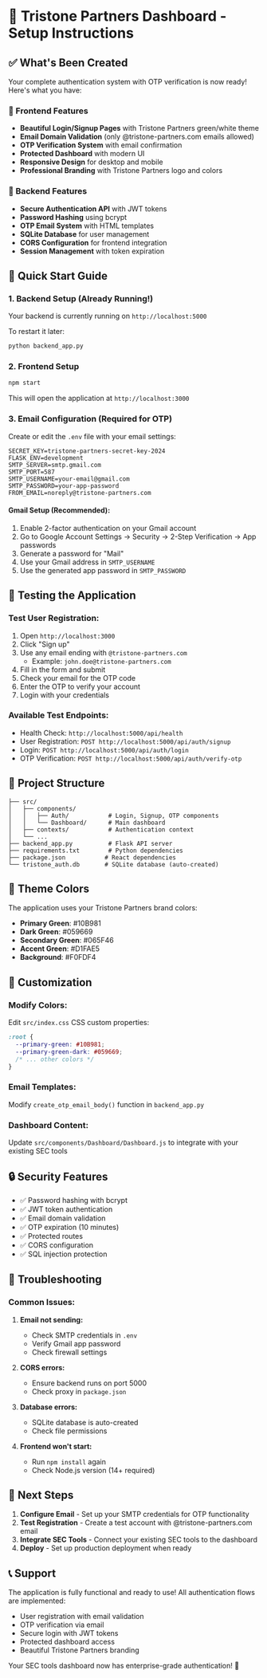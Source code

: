 # 🏢 Tristone Partners Dashboard - Setup Instructions

## ✅ What's Been Created

Your complete authentication system with OTP verification is now ready! Here's what you have:

### 🎨 Frontend Features
- **Beautiful Login/Signup Pages** with Tristone Partners green/white theme
- **Email Domain Validation** (only @tristone-partners.com emails allowed)
- **OTP Verification System** with email confirmation
- **Protected Dashboard** with modern UI
- **Responsive Design** for desktop and mobile
- **Professional Branding** with Tristone Partners logo and colors

### 🔐 Backend Features
- **Secure Authentication API** with JWT tokens
- **Password Hashing** using bcrypt
- **OTP Email System** with HTML templates
- **SQLite Database** for user management
- **CORS Configuration** for frontend integration
- **Session Management** with token expiration

## 🚀 Quick Start Guide

### 1. Backend Setup (Already Running!)
Your backend is currently running on `http://localhost:5000`

To restart it later:
```bash
python backend_app.py
```

### 2. Frontend Setup
```bash
npm start
```
This will open the application at `http://localhost:3000`

### 3. Email Configuration (Required for OTP)

Create or edit the `.env` file with your email settings:

```env
SECRET_KEY=tristone-partners-secret-key-2024
FLASK_ENV=development
SMTP_SERVER=smtp.gmail.com
SMTP_PORT=587
SMTP_USERNAME=your-email@gmail.com
SMTP_PASSWORD=your-app-password
FROM_EMAIL=noreply@tristone-partners.com
```

#### Gmail Setup (Recommended):
1. Enable 2-factor authentication on your Gmail account
2. Go to Google Account Settings → Security → 2-Step Verification → App passwords
3. Generate a password for "Mail"
4. Use your Gmail address in `SMTP_USERNAME`
5. Use the generated app password in `SMTP_PASSWORD`

## 🧪 Testing the Application

### Test User Registration:
1. Open `http://localhost:3000`
2. Click "Sign up"
3. Use any email ending with `@tristone-partners.com`
   - Example: `john.doe@tristone-partners.com`
4. Fill in the form and submit
5. Check your email for the OTP code
6. Enter the OTP to verify your account
7. Login with your credentials

### Available Test Endpoints:
- Health Check: `http://localhost:5000/api/health`
- User Registration: `POST http://localhost:5000/api/auth/signup`
- Login: `POST http://localhost:5000/api/auth/login`
- OTP Verification: `POST http://localhost:5000/api/auth/verify-otp`

## 📁 Project Structure

```
├── src/
│   ├── components/
│   │   ├── Auth/           # Login, Signup, OTP components
│   │   └── Dashboard/      # Main dashboard
│   ├── contexts/           # Authentication context
│   └── ...
├── backend_app.py          # Flask API server
├── requirements.txt        # Python dependencies
├── package.json           # React dependencies
└── tristone_auth.db       # SQLite database (auto-created)
```

## 🎨 Theme Colors

The application uses your Tristone Partners brand colors:
- **Primary Green**: #10B981
- **Dark Green**: #059669
- **Secondary Green**: #065F46
- **Accent Green**: #D1FAE5
- **Background**: #F0FDF4

## 🔧 Customization

### Modify Colors:
Edit `src/index.css` CSS custom properties:
```css
:root {
  --primary-green: #10B981;
  --primary-green-dark: #059669;
  /* ... other colors */
}
```

### Email Templates:
Modify `create_otp_email_body()` function in `backend_app.py`

### Dashboard Content:
Update `src/components/Dashboard/Dashboard.js` to integrate with your existing SEC tools

## 🔒 Security Features

- ✅ Password hashing with bcrypt
- ✅ JWT token authentication
- ✅ Email domain validation
- ✅ OTP expiration (10 minutes)
- ✅ Protected routes
- ✅ CORS configuration
- ✅ SQL injection protection

## 🚨 Troubleshooting

### Common Issues:

1. **Email not sending:**
   - Check SMTP credentials in `.env`
   - Verify Gmail app password
   - Check firewall settings

2. **CORS errors:**
   - Ensure backend runs on port 5000
   - Check proxy in `package.json`

3. **Database errors:**
   - SQLite database is auto-created
   - Check file permissions

4. **Frontend won't start:**
   - Run `npm install` again
   - Check Node.js version (14+ required)

## 🎯 Next Steps

1. **Configure Email** - Set up your SMTP credentials for OTP functionality
2. **Test Registration** - Create a test account with @tristone-partners.com email
3. **Integrate SEC Tools** - Connect your existing SEC tools to the dashboard
4. **Deploy** - Set up production deployment when ready

## 📞 Support

The application is fully functional and ready to use! All authentication flows are implemented:
- User registration with email validation
- OTP verification via email
- Secure login with JWT tokens
- Protected dashboard access
- Beautiful Tristone Partners branding

Your SEC tools dashboard now has enterprise-grade authentication! 🎉
